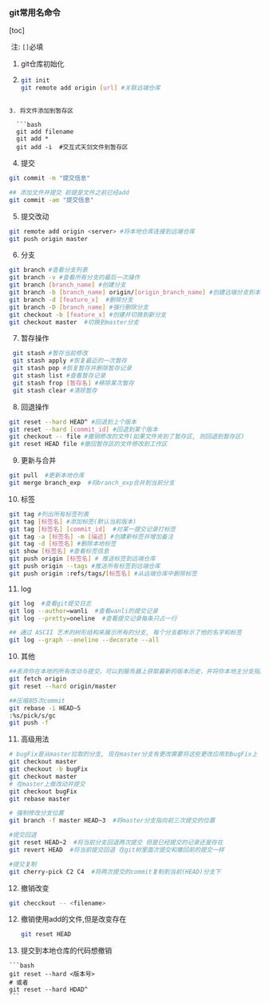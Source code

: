 ### git常用名命令

[toc]

​	注:  `[]`必填 

1. git仓库初始化

2. ```bash
   git init
   git remote add origin [url] #关联远端仓库
```
   
3. 将文件添加到暂存区

  ```bash
  git add filename
  git add *
  git add -i  #交互式天剑文件到暂存区
  ```

4. 提交

  ```bash
  git commit -m "提交信息"
  
  ## 添加文件并提交 前提是文件之前已经add 
  git commit -am "提交信息"
  ```

5. 提交改动

  ```bash
  git remote add origin <server> #将本地仓库连接到远端仓库
  git push origin master
  ```

6. 分支

  ```bash
  git branch #查看分支列表
  git branch -v #查看所有分支的最后一次操作
  git branch [branch_name] #创建分支
  git branch -b [branch_name] origin/[origin_branch_name] #创建远端分支到本地
  git branch -d [feature_x]  #删除分支
  git branch -D [branch_name] #强行删除分支
  git checkout -b [feature_x] #创建并切换到新分支
  git checkout master  #切换到master分支 
  ```

7. 暂存操作

  ```bash
   git stash #暂存当前修改
   git stash apply #恢复最近的一次暂存
   git stash pop #恢复暂存并删除暂存记录
   git stash list #查看暂存记录
   git stash frop [暂存名] #移除某次暂存
   git stash clear #清除暂存
  ```

8. 回退操作
  ```bash
  git reset --hard HEAD^ #回退到上个版本
  git reset --hard [commit_id] #回退到某个版本
  git checkout -- file #撤销修改的文件(如果文件夹到了暂存区, 则回退到暂存区)
  git reset HEAD file #撤回暂存区的文件修改到工作区
  ```

9. 更新与合并

  ```bash
  git pull  #更新本地仓库
  git merge branch_exp  #将branch_exp合并到当前分支
  ```

10. 标签

  ```bash
  git tag #列出所有标签列表
  git tag [标签名] #添加标签(默认当前版本)
  git tag [标签名] [commit_id]  #对某一提交记录打标签
  git tag -a [标签名] -m [描述] #创建新标签并增加备注
  git tag -d [标签名] #删除本地标签
  git show [标签名] #查看标签信息
  git push origin [标签名] # 推送标签到远端仓库
  git push origin --tags #推送所有标签到远端仓库
  git push origin :refs/tags/[标签名] #从远端仓库中删除标签
  ```

11. log

  ```bash
  git log  #查看git提交日志
  git log --author=wanli  #查看wanli的提交记录
  git log --pretty=oneline  #查看提交记录每条只占一行

  ## 通过 ASCII 艺术的树形结构来展示所有的分支, 每个分支都标示了他的名字和标签
  git log --graph --oneline --decorate --all
  ```

10. 其他

```bash
##丢弃你在本地的所有改动与提交，可以到服务器上获取最新的版本历史，并将你本地主分支指向它
git fetch origin
git reset --hard origin/master

##压缩前5次commit
git rebase -i HEAD~5
:%s/pick/s/gc
git push -f
```

11. 高级用法

```bash
# bugFix是从master拉取的分支, 现在master分支有更改需要将这些更改应用到bugFix上
git checkout master
git checkout -b bugFix
git checkout master
# 在master上做改动并提交
git checkout bugFix
git rebase master

# 强制修改分支位置
git branch -f master HEAD~3  #将master分支指向前三次提交的位置

#提交回退
git reset HEAD~2  #将当前分支回退两次提交 但是已经提交的记录还是存在
git revert HEAD  #将当前提交回退 在git树里面次提交和撤回前的提交一样

#提交复制
git cherry-pick C2 C4  #将两次提交的commit复制到当前(HEAD)分支下
```

12.	撤销改变

```bash
git checckout -- <filename>
```

12. 撤销使用add的文件,但是改变存在

    ```bash
    git reset HEAD
    ```
    
13.  提交到本地仓库的代码想撤销
  
    ```bash
    git reset --hard <版本号>
    # 或者
    git reset --hard HDAD^
    ```
    
    


